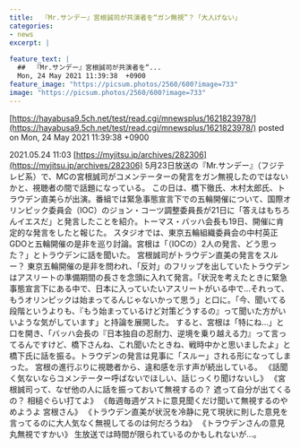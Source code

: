 ```yaml
---
title:  『Mr.サンデー』宮根誠司が共演者を“ガン無視”？「大人げない」  
categories:
- news
excerpt: |
  
feature_text: |
  ##  『Mr.サンデー』宮根誠司が共演者を“...
  Mon, 24 May 2021 11:39:38  +0900
feature_image: "https://picsum.photos/2560/600?image=733"
image: "https://picsum.photos/2560/600?image=733"
---
```


[https://hayabusa9.5ch.net/test/read.cgi/mnewsplus/1621823978/](https://hayabusa9.5ch.net/test/read.cgi/mnewsplus/1621823978/)
posted on Mon, 24 May 2021 11:39:38  +0900

<!--more-->

2021.05.24 11:03 [https://myjitsu.jp/archives/282306](https://myjitsu.jp/archives/282306) 5月23日放送の『Mr.サンデー』（フジテレビ系）で、MCの宮根誠司がコメンテーターの発言をガン無視したのではないかと、視聴者の間で話題になっている。 この日は、橋下徹氏、木村太郎氏、トラウデン直美らが出演。番組では緊急事態宣言下での五輪開催について、国際オリンピック委員会（IOC）のジョン・コーツ調整委員長が21日に「答えはもちろんイエスだ」と発言したことを紹介。トーマス・バッハ会長も19日、開催に肯定的な発言をしたと報じた。 スタジオでは、東京五輪組織委員会の中村英正GDOと五輪開催の是非を巡り討論。宮根は「（IOCの）2人の発言、どう思った？」とトラウデンに話を聞いた。 宮根誠司がトラウデン直美の発言をスルー？ 東京五輪開催の是非を問われ、「反対」のフリップを出していたトラウデンはアスリートの準備期間の長さを念頭に入れて発言。「状況を考えたときに緊急事態宣言下にある中で、日本に入っていたいアスリートがいる中で…それって、もうオリンピックは始まってるんじゃないかって思う」と口に。「今、聞いてる段階というよりも、『もう始まっているけど対策どうするの』って聞いた方がいいような気がしています」と持論を展開した。 すると、宮根は「特にね…」と口を開き、「バッハ会長の『日本独自の忍耐力、逆境を乗り越える力』って言ってるんですけど、橋下さんね、これ聞いたときね、戦時中かと思いましたよ」と橋下氏に話を振る。トラウデンの発言は見事に「スルー」される形になってしまった。 宮根の進行ぶりに視聴者から、違和感を示す声が続出している。 《話聞く気ないならコメンテーター呼ばないでほしい、話じっくり聞けないし》 《宮根誠司って、なぜ他の人に話を振っておいて無視するの？ 遮って自分が出てくるの？ 相槌ぐらい打てよ》 《毎週毎週ゲストに意見聞くだけ聞いて無視するのやめようよ 宮根さん》 《トラウデン直美が状況を冷静に見て現状に則した意見を言ってるのに大人気なく無視してるのは何だろうね》 《トラウデンさんの意見丸無視ですかい》 生放送では時間が限られているのかもしれないが…。
